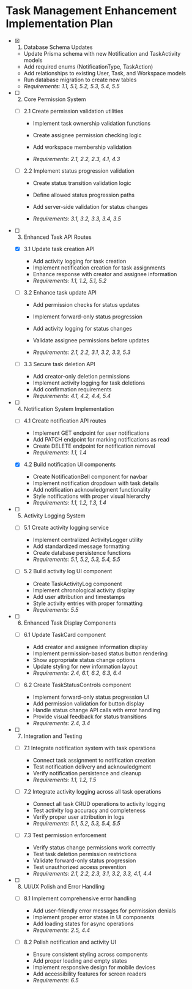 # Task Management Enhancement Implementation Plan

- [x] 1. Database Schema Updates


  - Update Prisma schema with new Notification and TaskActivity models
  - Add required enums (NotificationType, TaskAction)
  - Add relationships to existing User, Task, and Workspace models
  - Run database migration to create new tables
  - _Requirements: 1.1, 5.1, 5.2, 5.3, 5.4, 5.5_





- [ ] 2. Core Permission System
  - [ ] 2.1 Create permission validation utilities
    - Implement task ownership validation functions


    - Create assignee permission checking logic
    - Add workspace membership validation
    - _Requirements: 2.1, 2.2, 2.3, 4.1, 4.3_





  - [ ] 2.2 Implement status progression validation
    - Create status transition validation logic
    - Define allowed status progression paths


    - Add server-side validation for status changes
    - _Requirements: 3.1, 3.2, 3.3, 3.4, 3.5_

- [ ] 3. Enhanced Task API Routes
  - [x] 3.1 Update task creation API

    - Add activity logging for task creation
    - Implement notification creation for task assignments
    - Enhance response with creator and assignee information
    - _Requirements: 1.1, 1.2, 5.1, 5.2_





  - [ ] 3.2 Enhance task update API
    - Add permission checks for status updates
    - Implement forward-only status progression


    - Add activity logging for status changes
    - Validate assignee permissions before updates
    - _Requirements: 2.1, 2.2, 3.1, 3.2, 3.3, 5.3_

  - [ ] 3.3 Secure task deletion API
    - Add creator-only deletion permissions
    - Implement activity logging for task deletions
    - Add confirmation requirements
    - _Requirements: 4.1, 4.2, 4.4, 5.4_

- [ ] 4. Notification System Implementation
  - [ ] 4.1 Create notification API routes
    - Implement GET endpoint for user notifications
    - Add PATCH endpoint for marking notifications as read
    - Create DELETE endpoint for notification removal
    - _Requirements: 1.1, 1.4_

  - [x] 4.2 Build notification UI components





    - Create NotificationBell component for navbar
    - Implement notification dropdown with task details
    - Add notification acknowledgment functionality
    - Style notifications with proper visual hierarchy
    - _Requirements: 1.1, 1.2, 1.3, 1.4_


- [ ] 5. Activity Logging System
  - [ ] 5.1 Create activity logging service
    - Implement centralized ActivityLogger utility
    - Add standardized message formatting
    - Create database persistence functions
    - _Requirements: 5.1, 5.2, 5.3, 5.4, 5.5_

  - [ ] 5.2 Build activity log UI component
    - Create TaskActivityLog component
    - Implement chronological activity display
    - Add user attribution and timestamps
    - Style activity entries with proper formatting
    - _Requirements: 5.5_

- [ ] 6. Enhanced Task Display Components
  - [ ] 6.1 Update TaskCard component
    - Add creator and assignee information display
    - Implement permission-based status button rendering
    - Show appropriate status change options
    - Update styling for new information layout
    - _Requirements: 2.4, 6.1, 6.2, 6.3, 6.4_

  - [ ] 6.2 Create TaskStatusControls component
    - Implement forward-only status progression UI
    - Add permission validation for button display
    - Handle status change API calls with error handling
    - Provide visual feedback for status transitions
    - _Requirements: 2.4, 3.4_

- [ ] 7. Integration and Testing
  - [ ] 7.1 Integrate notification system with task operations
    - Connect task assignment to notification creation
    - Test notification delivery and acknowledgment
    - Verify notification persistence and cleanup
    - _Requirements: 1.1, 1.2, 1.5_

  - [ ] 7.2 Integrate activity logging across all task operations
    - Connect all task CRUD operations to activity logging
    - Test activity log accuracy and completeness
    - Verify proper user attribution in logs
    - _Requirements: 5.1, 5.2, 5.3, 5.4, 5.5_

  - [ ] 7.3 Test permission enforcement
    - Verify status change permissions work correctly
    - Test task deletion permission restrictions
    - Validate forward-only status progression
    - Test unauthorized access prevention
    - _Requirements: 2.1, 2.2, 2.3, 3.1, 3.2, 3.3, 4.1, 4.4_

- [ ] 8. UI/UX Polish and Error Handling
  - [ ] 8.1 Implement comprehensive error handling
    - Add user-friendly error messages for permission denials
    - Implement proper error states in UI components
    - Add loading states for async operations
    - _Requirements: 2.5, 4.4_

  - [ ] 8.2 Polish notification and activity UI
    - Ensure consistent styling across components
    - Add proper loading and empty states
    - Implement responsive design for mobile devices
    - Add accessibility features for screen readers
    - _Requirements: 6.5_